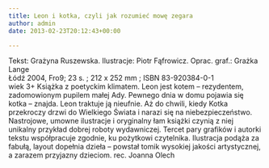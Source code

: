 ```yaml
---
title: Leon i kotka, czyli jak rozumieć mowę zegara
author: admin
date: 2013-02-23T20:12:43+00:00

---
```


  Tekst: Grażyna Ruszewska. Ilustracje: Piotr Fąfrowicz. Oprac. graf.: Grażka Lange<br /> Łódź 2004, Fro9; 23 s. ; 212 x 252 mm ; ISBN 83-920384-0-1<br /> wiek 3+
Książka z poetyckim klimatem. Leon jest kotem – rezydentem, zadomowionym pupilem małej Ady. Pewnego dnia w domu pojawia się kotka – znajda. Leon traktuje ją nieufnie. Aż do chwili, kiedy Kotka przekroczy drzwi do Wielkiego Świata i narazi się na niebezpieczeństwo. Nastrojowe, umowne ilustracje i oryginalny łam książki czynią z niej unikalny przykład dobrej roboty wydawniczej. Tercet pary grafików i autorki tekstu współpracuje zgodnie, ku pożytkowi czytelnika. Ilustracja podąża za fabułą, layout dopełnia dzieła – powstał tomik wysokiej jakości artystycznej, a zarazem przyjazny dzieciom.
rec. Joanna Olech
